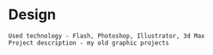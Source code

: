 # Design

    Used technology - Flash, Photoshop, Illustrator, 3d Max
    Project description - my old graphic projects
